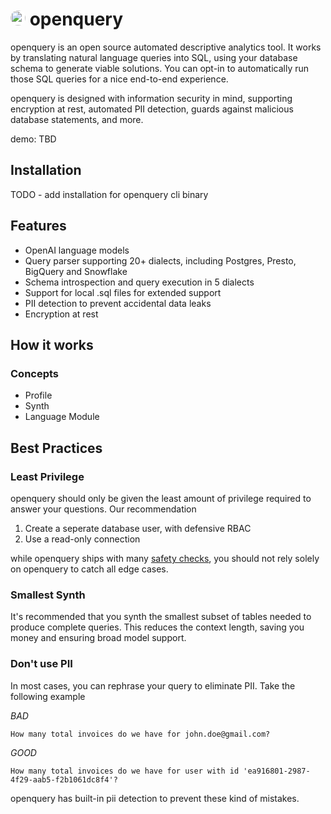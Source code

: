 # <img style="background:white; border-radius: 12px;" src="https://user-images.githubusercontent.com/12688453/229330427-fc12979a-443d-43c7-8e3f-2938cd5e3b78.png"  width="24" height="24"> openquery

openquery is an open source automated descriptive analytics tool. It works by translating natural language queries into SQL, using your database schema to generate viable solutions. You can opt-in to automatically run those SQL queries for a nice end-to-end experience.

openquery is designed with information security in mind, supporting encryption at rest, automated PII detection, guards against malicious database statements, and more.

demo: TBD

## Installation

TODO - add installation for openquery cli binary

## Features

- OpenAI language models
- Query parser supporting 20+ dialects, including Postgres, Presto, BigQuery and Snowflake
- Schema introspection and query execution in 5 dialects
- Support for local .sql files for extended support
- PII detection to prevent accidental data leaks
- Encryption at rest

## How it works

### Concepts

- Profile
- Synth
- Language Module

## Best Practices

### Least Privilege

openquery should only be given the least amount of privilege required to answer your questions. Our recommendation

1. Create a seperate database user, with defensive RBAC
2. Use a read-only connection

while openquery ships with many [safety checks](/#), you should not rely solely on openquery to catch all edge cases.

### Smallest Synth

It's recommended that you synth the smallest subset of tables needed to produce complete queries. This reduces the context length, saving you money and ensuring broad model support. 

### Don't use PII

In most cases, you can rephrase your query to eliminate PII. Take the following example

_BAD_
```
How many total invoices do we have for john.doe@gmail.com?
```

_GOOD_
```
How many total invoices do we have for user with id 'ea916801-2987-4f29-aab5-f2b1061dc8f4'?
```

openquery has built-in pii detection to prevent these kind of mistakes.
